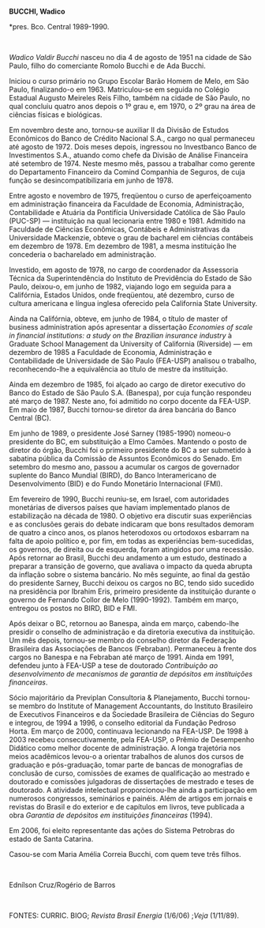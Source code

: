 **BUCCHI, Wadico**

\*pres. Bco. Central 1989-1990.

 

*Wadico Valdir Bucchi* nasceu no dia 4 de agosto de 1951 na cidade de
São Paulo, filho do comerciante Romolo Bucchi e de Ada Bucchi.

Iniciou o curso primário no Grupo Escolar Barão Homem de Melo, em São
Paulo, finalizando-o em 1963. Matriculou-se em seguida no Colégio
Estadual Augusto Meireles Reis Filho, também na cidade de São Paulo, no
qual concluiu quatro anos depois o 1º grau e, em 1970, o 2º grau na área
de ciências físicas e biológicas.

Em novembro deste ano, tornou-se auxiliar II da Divisão de Estudos
Econômicos do Banco de Crédito Nacional S.A., cargo no qual permaneceu
até agosto de 1972. Dois meses depois, ingressou no Investbanco Banco de
Investimentos S.A., atuando como chefe da Divisão de Análise Financeira
até setembro de 1974. Neste mesmo mês, passou a trabalhar como gerente
do Departamento Financeiro da Comind Companhia de Seguros, de cuja
função se desincompatibilizaria em junho de 1978.

Entre agosto e novembro de 1975, freqüentou o curso de aperfeiçoamento
em administração financeira da Faculdade de Economia, Administração,
Contabilidade e Atuária da Pontifícia Universidade Católica de São Paulo
(PUC-SP) — instituição na qual lecionaria entre 1980 e 1981. Admitido na
Faculdade de Ciências Econômicas, Contábeis e Administrativas da
Universidade Mackenzie, obteve o grau de bacharel em ciências contábeis
em dezembro de 1978. Em dezembro de 1981, a mesma instituição lhe
concederia o bacharelado em administração.

Investido, em agosto de 1978, no cargo de coordenador da Assessoria
Técnica da Superintendência do Instituto de Previdência do Estado de São
Paulo, deixou-o, em junho de 1982, viajando logo em seguida para a
Califórnia, Estados Unidos, onde freqüentou, até dezembro, curso de
cultura americana e língua inglesa oferecido pela California State
University.

Ainda na Califórnia, obteve, em junho de 1984, o título de master of
business administration após apresentar a dissertação *Economies of
scale in financial institutions: a study on the Brazilian insurance
industry* à Graduate School Management da University of California
(Riverside) — em dezembro de 1985 a Faculdade de Economia, Administração
e Contabilidade de Universidade de São Paulo (FEA-USP) analisou o
trabalho, reconhecendo-lhe a equivalência ao título de mestre da
instituição.

Ainda em dezembro de 1985, foi alçado ao cargo de diretor executivo do
Banco do Estado de São Paulo S.A. (Banespa), por cuja função respondeu
até março de 1987. Neste ano, foi admitido no corpo docente da FEA-USP.
Em maio de 1987, Bucchi tornou-se diretor da área bancária do Banco
Central (BC).

Em junho de 1989, o presidente José Sarney (1985-1990) nomeou-o
presidente do BC, em substituição a Elmo Camões. Mantendo o posto de
diretor do órgão, Bucchi foi o primeiro presidente do BC a ser submetido
à sabatina pública da Comissão de Assuntos Econômicos do Senado. Em
setembro do mesmo ano, passou a acumular os cargos de governador
suplente do Banco Mundial (BIRD), do Banco Interamericano de
Desenvolvimento (BID) e do Fundo Monetário Internacional (FMI).

Em fevereiro de 1990, Bucchi reuniu-se, em Israel, com autoridades
monetárias de diversos países que haviam implementado planos de
estabilização na década de 1980. O objetivo era discutir suas
experiências e as conclusões gerais do debate indicaram que bons
resultados demoram de quatro a cinco anos, os planos heterodoxos ou
ortodoxos esbarram na falta de apoio político e, por fim, em todas as
experiências bem-sucedidas, os governos, de direita ou de esquerda,
foram atingidos por uma recessão. Após retornar ao Brasil, Bucchi deu
andamento a um estudo, destinado a preparar a transição de governo, que
avaliava o impacto da queda abrupta da inflação sobre o sistema
bancário. No mês seguinte, ao final da gestão do presidente Sarney,
Bucchi deixou os cargos no BC, tendo sido sucedido na presidência por
Ibrahim Eris, primeiro presidente da instituição durante o governo de
Fernando Collor de Melo (1990-1992). Também em março, entregou os postos
no BIRD, BID e FMI.

Após deixar o BC, retornou ao Banespa, ainda em março, cabendo-lhe
presidir o conselho de administração e da diretoria executiva da
instituição. Um mês depois, tornou-se membro do conselho diretor da
Federação Brasileira das Associações de Bancos (Febraban). Permaneceu à
frente dos cargos no Banespa e na Febraban até março de 1991. Ainda em
1991, defendeu junto à FEA-USP a tese de doutorado *Contribuição ao
desenvolvimento de mecanismos de garantia de depósitos em instituições
financeiras*.

Sócio majoritário da Previplan Consultoria & Planejamento, Bucchi
tornou-se membro do Institute of Management Accountants, do Instituto
Brasileiro de Executivos Financeiros e da Sociedade Brasileira de
Ciências do Seguro e integrou, de 1994 a 1996, o conselho editorial da
Fundação Pedroso Horta. Em março de 2000, continuava lecionando na
FEA-USP. De 1998 à 2003 recebeu consecutivamente, pela FEA-USP, o Prêmio
de Desempenho Didático como melhor docente de administração. A longa
trajetória nos meios acadêmicos levou-o a orientar trabalhos de alunos
dos cursos de graduação e pós-graduação, tomar parte de bancas de
monografias de conclusão de curso, comissões de exames de qualificação
ao mestrado e doutorado e comissões julgadoras de dissertações de
mestrado e teses de doutorado. A atividade intelectual proporcionou-lhe
ainda a participação em numerosos congressos, seminários e painéis. Além
de artigos em jornais e revistas do Brasil e do exterior e de capítulos
em livros, teve publicada a obra *Garantia de depósitos em instituições
financeiras* (1994).

Em 2006, foi eleito representante das ações do Sistema Petrobras do
estado de Santa Catarina.

Casou-se com Maria Amélia Correia Bucchi, com quem teve três filhos.

 

Ednílson Cruz/Rogério de Barros

 

FONTES: CURRIC. BIOG; *Revista Brasil Energia* (1/6/06) ;*Veja*
(1/11/89).

 

